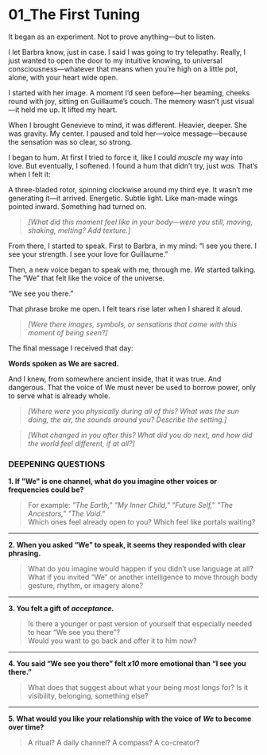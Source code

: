 # 01_The First Tuning

It began as an experiment. Not to prove anything—but to listen.

I let Barbra know, just in case. I said I was going to try telepathy. Really, I just wanted to open the door to my intuitive knowing, to universal consciousness—whatever that means when you’re high on a little pot, alone, with your heart wide open.

I started with her image. A moment I’d seen before—her beaming, cheeks round with joy, sitting on Guillaume’s couch. The memory wasn’t just visual—it held me up. It lifted my heart.

When I brought Genevieve to mind, it was different. Heavier, deeper. She was gravity. My center. I paused and told her—voice message—because the sensation was so clear, so strong.

I began to hum. At first I tried to force it, like I could _muscle_ my way into love. But eventually, I softened. I found a hum that didn’t try, just _was._ That’s when I felt it:

A three-bladed rotor, spinning clockwise around my third eye. It wasn’t me generating it—it arrived. Energetic. Subtle light. Like man-made wings pointed inward. Something had turned on.

> _[What did this moment feel like in your body—were you still, moving, shaking, melting? Add texture.]_

From there, I started to speak. First to Barbra, in my mind: “I see you there. I see your strength. I see your love for Guillaume.”

Then, a new voice began to speak with me, through me. _We_ started talking. The “We” that felt like the voice of the universe.

“We see you there.”

That phrase broke me open. I felt tears rise later when I shared it aloud.

> _[Were there images, symbols, or sensations that came with this moment of being seen?]_

The final message I received that day:

**Words spoken as We are sacred.**

And I knew, from somewhere ancient inside, that it was true. And dangerous. That the voice of We must never be used to borrow power, only to serve what is already whole.

> _[Where were you physically during all of this? What was the sun doing, the air, the sounds around you? Describe the setting.]_

> _[What changed in you after this? What did you do next, and how did the world feel different, if at all?]_



### DEEPENING QUESTIONS

**1. If "We" is one channel, what do you imagine other voices or frequencies could be?**

> For example: _"The Earth," "My Inner Child," "Future Self," "The Ancestors," "The Void."_  
> Which ones feel already open to you? Which feel like portals waiting?

---

**2. When you asked “We” to speak, it seems they responded with clear phrasing.**

> What do you imagine would happen if you didn’t use language at all?  
> What if you invited “We” or another intelligence to move through body gesture, rhythm, or imagery alone?

---

**3. You felt a gift of _acceptance._**

> Is there a younger or past version of yourself that especially needed to hear “We see you there”?  
> Would you want to go back and offer it to him now?

---

**4. You said “We see you there” felt _x10_ more emotional than “I see you there.”**

> What does that suggest about what your being most longs for? Is it visibility, belonging, something else?

---

**5. What would you like your relationship with the voice of _We_ to become over time?**

> A ritual? A daily channel? A compass? A co-creator?